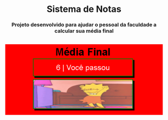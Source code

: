 <h1 align="center">Sistema de Notas</h1>
<h3 align="center">Projeto desenvolvido para ajudar o pessoal da faculdade a calcular sua média final</h3>
<br/>
<img align="center" src="https://raw.githubusercontent.com/falcaovitor/Sistema-de-Notas/main/img/demonstra%C3%A7%C3%A3o.PNG">

